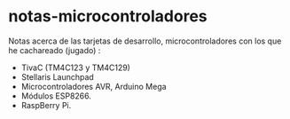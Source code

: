 # notas-microcontroladores
[Wiki]: https://github.com/mdchaparror/notas-microcontroladores/wiki
Notas acerca de las tarjetas de desarrollo, microcontroladores con los que he cachareado (jugado) :<br />

* TivaC (TM4C123 y TM4C129)  
* Stellaris Launchpad  
* Microcontroladores AVR, Arduino Mega  
* Módulos ESP8266.  
* RaspBerry Pi. 

